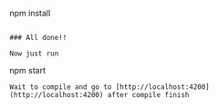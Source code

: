 
npm install
```

### All done!!

Now just run
```
npm start
```
Wait to compile and go to [http://localhost:4200](http://localhost:4200) after compile finish


